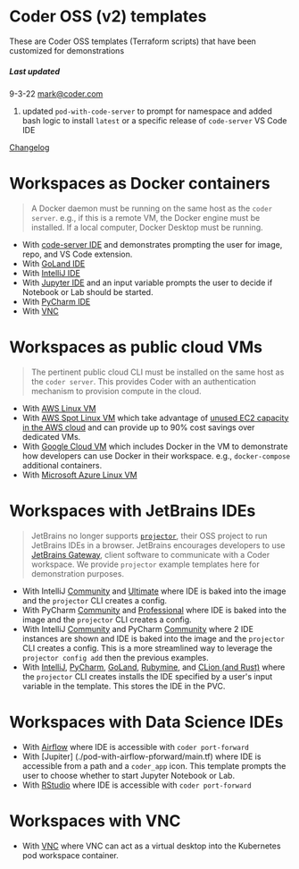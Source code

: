 # Coder OSS (v2) templates

These are Coder OSS templates (Terraform scripts) that have been customized for demonstrations

##### Last updated

9-3-22 mark@coder.com
1. updated `pod-with-code-server` to prompt for namespace and added bash logic to install `latest` or a specific release of `code-server` VS Code IDE

[Changelog](changelog.md)

# Workspaces as Docker containers
> A Docker daemon must be running on the same host as the `coder server`. e.g., if this is a remote VM, the Docker engine must be installed. If a local computer, Docker Desktop must be running.
- With [code-server IDE](./docker-code-server/main.tf) and demonstrates prompting the user for image, repo, and VS Code extension.
- With [GoLand IDE](./docker-with-goland/main.tf) 
- With [IntelliJ IDE](./docker-with-intellij/main.tf) 
- With [Jupyter IDE](./docker-with-intellij/main.tf) and an input variable prompts the user to decide if Notebook or Lab should be started.
- With [PyCharm IDE](./docker-with-pycharm/main.tf) 
- With [VNC](./docker-with-vnc/main.tf) 

# Workspaces as public cloud VMs
> The pertinent public cloud CLI must be installed on the same host as the `coder server`. This provides Coder with an authentication mechanism to provision compute in the cloud.
- With [AWS Linux VM](./aws-linux-vm/main.tf) 
- With [AWS Spot Linux VM](./aws-spot/main.tf) which take advantage of [unused EC2 capacity in the AWS cloud](https://aws.amazon.com/ec2/spot/) and can provide up to 90% cost savings over dedicated VMs.
- With [Google Cloud VM](./gcp-ubuntu-docker/main.tf) which includes Docker in the VM to demonstrate how developers can use Docker in their workspace. e.g., `docker-compose` additional containers.
- With [Microsoft Azure Linux VM](./azure-linux/main.tf)

# Workspaces with JetBrains IDEs
> JetBrains no longer supports [`projector`](https://jetbrains.github.io/projector-client/mkdocs/latest/ij_user_guide/jetbrains/), their OSS project to run JetBrains IDEs in a browser. JetBrains encourages developers to use [JetBrains Gateway](https://www.jetbrains.com/remote-development/gateway/), client software to communicate with a Coder workspace. We provide `projector` example templates here for demonstration purposes.
- With IntelliJ [Community](./pod-w-idea-comm-vsc-img/main.tf) and [Ultimate](./pod-w-idea-ult-vsc-img/main.tf) where IDE is baked into the image and the `projector` CLI creates a config.
- With PyCharm [Community](./pod-w-pycharm-comm-vsc-img/main.tf) and [Professional](./pod-w-pycharm-pro-vsc-img/main.tf) where IDE is baked into the image and the `projector` CLI creates a config.
- With IntelliJ [Community](./multi-projector-intellij/main.tf) and PyCharm [Community](./multi-projector-pycharm/main.tf) where 2 IDE instances are shown and IDE is baked into the image and the `projector` CLI creates a config. This is a more streamlined way to leverage the `projector config add` then the previous examples.
- With [IntelliJ](./pod-with-intellij/main.tf), [PyCharm](./pod-with-pycharm/main.tf), [GoLand](./pod-with-goland/main.tf), [Rubymine](./pod-with-rubymine/main.tf), and [CLion (and Rust)](./pod-with-clion-rust/main.tf) where the `projector` CLI creates installs the IDE specified by a user's input variable in the template. This stores the IDE in the PVC.

# Workspaces with Data Science IDEs
- With [Airflow](./pod-with-airflow-pforward/main.tf) where IDE is accessible with `coder port-forward`
- With [Jupiter] (./pod-with-airflow-pforward/main.tf) where IDE is accessible from a path and a `coder_app` icon. This template prompts the user to choose whether to start Jupyter Notebook or Lab.
- With [RStudio](./pod-with-rstudio-port-forward-only/main.tf) where IDE is accessible with `coder port-forward`

# Workspaces with VNC
- With [VNC](./pod-with-vnc/main.tf) where VNC can act as a virtual desktop into the Kubernetes pod workspace container.
